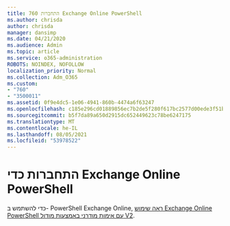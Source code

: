 ```yaml
---
title: 760 התחברות Exchange Online PowerShell
ms.author: chrisda
author: chrisda
manager: dansimp
ms.date: 04/21/2020
ms.audience: Admin
ms.topic: article
ms.service: o365-administration
ROBOTS: NOINDEX, NOFOLLOW
localization_priority: Normal
ms.collection: Adm_O365
ms.custom:
- "760"
- "3500011"
ms.assetid: 0f9e4dc5-1e06-4941-860b-4474a6f63247
ms.openlocfilehash: c185e296cd01889856ec7b2de5f280f617bc2577d00ede3f51bcf7a186491615
ms.sourcegitcommit: b5f7da89a650d2915dc652449623c78be6247175
ms.translationtype: MT
ms.contentlocale: he-IL
ms.lasthandoff: 08/05/2021
ms.locfileid: "53978522"
---
```

# <a name="connect-to-exchange-online-powershell"></a>התחברות כדי Exchange Online PowerShell

כדי להשתמש ב- PowerShell Exchange Online, [ראה שימוש Exchange Online PowerShell עם אימות מודרני באמצעות מודול V2](https://aka.ms/exops-docs).
